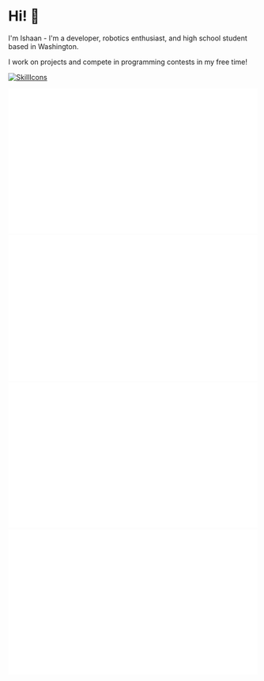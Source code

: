 # Hi! 👋
I'm Ishaan - I'm a developer, robotics enthusiast, and high school student based in Washington. 

I work on projects and compete in programming contests in my free time!

[![SkillIcons](https://skillicons.dev/icons?i=cpp,java,ts,html,css,py)](https://skillicons.dev)

![](https://raw.githubusercontent.com/ishaanko/github-stats/master/generated/overview.svg#gh-dark-mode-only)
![](https://raw.githubusercontent.com/ishaanko/github-stats/master/generated/overview.svg#gh-light-mode-only)
![](https://raw.githubusercontent.com/ishaanko/github-stats/master/generated/languages.svg#gh-dark-mode-only)
![](https://raw.githubusercontent.com/ishaanko/github-stats/master/generated/languages.svg#gh-light-mode-only)
